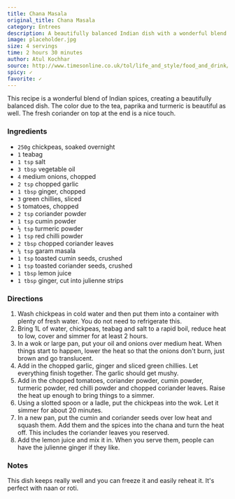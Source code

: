 ```yaml
---
title: Chana Masala
original_title: Chana Masala
category: Entrees
description: A beautifully balanced Indian dish with a wonderful blend of spices. The color due to the tea, paprika and turmeric is beautiful as well. The fresh coriander on top at the end is a nice touch.
image: placeholder.jpg
size: 4 servings
time: 2 hours 30 minutes
author: Atul Kochhar
source: http://www.timesonline.co.uk/tol/life_and_style/food_and_drink/recipes/recipeexchange/article6294659.ece
spicy: ✓
favorite: ✓
---
```


This recipe is a wonderful blend of Indian spices, creating a beautifully balanced dish. The color due to the tea, paprika and turmeric is beautiful as well. The fresh coriander on top at the end is a nice touch.

### Ingredients

* `250g` chickpeas, soaked overnight
* `1` teabag
* `1 tsp` salt
* `3 tbsp` vegetable oil
* `4` medium onions, chopped
* `2 tsp` chopped garlic
* `1 tbsp` ginger, chopped
* `3` green chillies, sliced
* `5` tomatoes, chopped
* `2 tsp` coriander powder
* `1 tsp` cumin powder
* `½ tsp` turmeric powder
* `1 tsp` red chilli powder
* `2 tbsp` chopped coriander leaves
* `¼ tsp` garam masala
* `1 tsp` toasted cumin seeds, crushed
* `1 tsp` toasted coriander seeds, crushed
* `1 tbsp` lemon juice
* `1 tbsp` ginger, cut into julienne strips

### Directions

1. Wash chickpeas in cold water and then put them into a container with plenty of fresh water. You do not need to refrigerate this.
2. Bring 1L of water, chickpeas, teabag and salt to a rapid boil, reduce heat to low, cover and simmer for at least 2 hours.
3. In a wok or large pan, put your oil and onions over medium heat. When things start to happen, lower the heat so that the onions don't burn, just brown and go translucent.
4. Add in the chopped garlic, ginger and sliced green chillies. Let everything finish together. The garlic should get mushy.
5. Add in the chopped tomatoes, coriander powder, cumin powder, turmeric powder, red chilli powder and chopped coriander leaves. Raise the heat up enough to bring things to a simmer.
6. Using a slotted spoon or a ladle, put the chickpeas into the wok. Let it simmer for about 20 minutes.
7. In a new pan, put the cumin and coriander seeds over low heat and squash them. Add them and the spices into the chana and turn the heat off. This includes the coriander leaves you reserved.
8. Add the lemon juice and mix it in. When you serve them, people can have the julienne ginger if they like.

### Notes

This dish keeps really well and you can freeze it and easily reheat it. It's perfect with naan or roti.